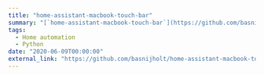 ```yaml
---
title: "home-assistant-macbook-touch-bar"
summary: "[`home-assistant-macbook-touch-bar`](https://github.com/basnijholt/home-assistant-macbook-touch-bar): Displaying sensors and controlling IoT devices using the Macbook Pro's touch bar 🤖💻"
tags:
  - Home automation
  - Python
date: "2020-06-09T00:00:00"
external_link: "https://github.com/basnijholt/home-assistant-macbook-touch-bar"
---
```


